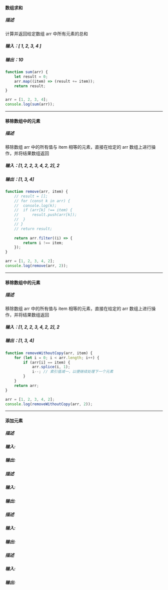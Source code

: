 #### 数组求和
##### 描述
计算并返回给定数组 arr 中所有元素的总和
##### 输入：[ 1, 2, 3, 4 ]
##### 输出：10

```js
function sum(arr) {
    let result = 0;
    arr.map((item) => (result += item));
    return result;
} 

arr = [1, 2, 3, 4];
console.log(sum(arr));
```

---
#### 移除数组中的元素
##### 描述
移除数组 arr 中的所有值与 item 相等的元素，直接在给定的 arr 数组上进行操作，并将结果数组返回
##### 输入：[1, 2, 2, 3, 4, 2, 2], 2
##### 输出：[1, 3, 4]

```js
function remove(arr, item) {
    // result = [];
    // for (const k in arr) {
    //  console.log(k);
    //  if (arr[k] !== item) {
    //      result.push(arr[k]);
    //  }
    // }
    // return result;
    
    return arr.filter((i) => {
        return i !== item;
    });
}

arr = [1, 2, 3, 4, 2];
console.log(remove(arr, 2));
```

---
#### 移除数组中的元素
##### 描述
移除数组 arr 中的所有值与 item 相等的元素，直接在给定的 arr 数组上进行操作，并将结果数组返回
##### 输入：[1, 2, 2, 3, 4, 2, 2], 2
##### 输出：[1, 3, 4]

```js
function removeWithoutCopy(arr, item) {
    for (let i = 0; i < arr.length; i++) {
        if (arr[i] == item) {
            arr.splice(i, 1);
            i--; // 索引值减一，以便继续处理下一个元素
        }
    }
    return arr;
}

arr = [1, 2, 3, 4, 2];
console.log(removeWithoutCopy(arr, 2));
```

---
#### 添加元素
##### 描述
##### 输入:
##### 输出:

#### 
##### 描述
##### 输入:
##### 输出:

#### 
##### 描述
##### 输入:
##### 输出:

#### 
##### 描述
##### 输入:
##### 输出: